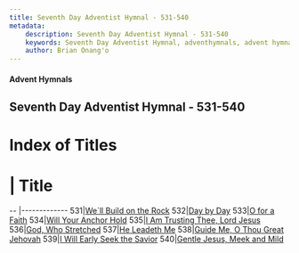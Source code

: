 ```yaml
---
title: Seventh Day Adventist Hymnal - 531-540
metadata:
    description: Seventh Day Adventist Hymnal - 531-540
    keywords: Seventh Day Adventist Hymnal, adventhymnals, advent hymnals 531-540
    author: Brian Onang'o
---
```


#### Advent Hymnals
## Seventh Day Adventist Hymnal - 531-540

# Index of Titles
# | Title                        
-- |-------------
531|[We\`ll Build on the Rock](/seventh-day-adventist-hymnal/501-600/531-540/We`ll-Build-on-the-Rock)
532|[Day by Day](/seventh-day-adventist-hymnal/501-600/531-540/Day-by-Day)
533|[O for a Faith](/seventh-day-adventist-hymnal/501-600/531-540/O-for-a-Faith)
534|[Will Your Anchor Hold](/seventh-day-adventist-hymnal/501-600/531-540/Will-Your-Anchor-Hold)
535|[I Am Trusting Thee, Lord Jesus](/seventh-day-adventist-hymnal/501-600/531-540/I-Am-Trusting-Thee,-Lord-Jesus)
536|[God, Who Stretched](/seventh-day-adventist-hymnal/501-600/531-540/God,-Who-Stretched)
537|[He Leadeth Me](/seventh-day-adventist-hymnal/501-600/531-540/He-Leadeth-Me)
538|[Guide Me, O Thou Great Jehovah](/seventh-day-adventist-hymnal/501-600/531-540/Guide-Me,-O-Thou-Great-Jehovah)
539|[I Will Early Seek the Savior](/seventh-day-adventist-hymnal/501-600/531-540/I-Will-Early-Seek-the-Savior)
540|[Gentle Jesus, Meek and Mild](/seventh-day-adventist-hymnal/501-600/531-540/Gentle-Jesus,-Meek-and-Mild)